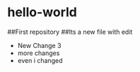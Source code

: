 # hello-world
##First repository
##Its a new file with edit
* New Change 3
* more changes
* even i changed

